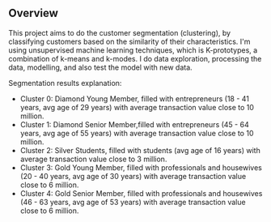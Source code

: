 ## Overview

This project aims to do the customer segmentation (clustering), by classifying customers based on the similarity of their characteristics. I'm using unsupervised machine learning techniques, which is K-prototypes, a combination of k-means and k-modes. I do data exploration, processing the data, modelling, and also test the model with new data.

Segmentation results explanation:
* Cluster 0: Diamond Young Member, filled with entrepreneurs (18 - 41 years, avg age of 29 years) with average transaction value close to 10 million.
* Cluster 1: Diamond Senior Member,filled with entrepreneurs (45 - 64 years, avg age of 55 years) with average transaction value close to 10 million.
* Cluster 2: Silver Students, filled with students (avg age of 16 years) with average transaction value close to 3 million.
* Cluster 3: Gold Young Member, filled with professionals and housewives (20 - 40 years, avg age of 30 years) with average transaction value close to 6 million.
* Cluster 4: Gold Senior Member, filled with professionals and housewives (46 - 63 years, avg age of 53 years) with average transaction value close to 6 million.
